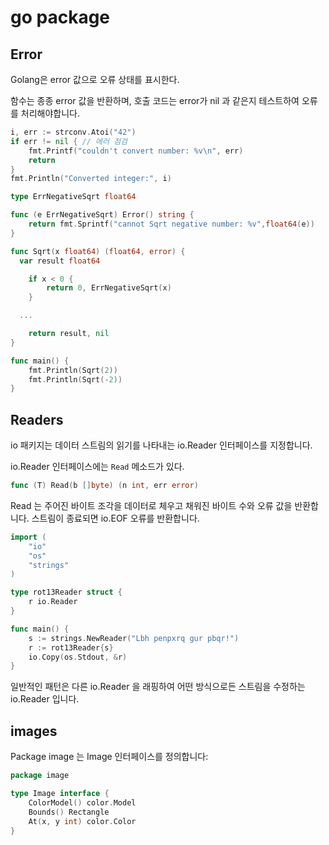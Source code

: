 # go package

## Error

Golang은 error 값으로 오류 상태를 표시한다.

함수는 종종 error 값을 반환하며, 호출 코드는 error가 nil 과 같은지 테스트하여 오류를 처리해야합니다.

```go
i, err := strconv.Atoi("42")
if err != nil { // 에러 점검
    fmt.Printf("couldn't convert number: %v\n", err)
    return
}
fmt.Println("Converted integer:", i)
```

```go
type ErrNegativeSqrt float64

func (e ErrNegativeSqrt) Error() string {
	return fmt.Sprintf("cannot Sqrt negative number: %v",float64(e))
}

func Sqrt(x float64) (float64, error) {
  var result float64

	if x < 0 {
		return 0, ErrNegativeSqrt(x)
	}

  ...

	return result, nil
}

func main() {
	fmt.Println(Sqrt(2))
	fmt.Println(Sqrt(-2))
}

```

## Readers

io 패키지는 데이터 스트림의 읽기를 나타내는 io.Reader 인터페이스를 지정합니다.

io.Reader 인터페이스에는 `Read` 메소드가 있다.

```go
func (T) Read(b []byte) (n int, err error)
```

Read 는 주어진 바이트 조각을 데이터로 체우고 채워진 바이트 수와 오류 값을 반환합니다. 스트림이 종료되면 io.EOF 오류를 반환합니다.

```go
import (
	"io"
	"os"
	"strings"
)

type rot13Reader struct {
	r io.Reader
}

func main() {
	s := strings.NewReader("Lbh penpxrq gur pbqr!")
	r := rot13Reader{s}
	io.Copy(os.Stdout, &r)
}
```

일반적인 패턴은 다른 io.Reader 을 래핑하여 어떤 방식으로든 스트림을 수정하는 io.Reader 입니다.

## images

Package image 는 Image 인터페이스를 정의합니다:

```go
package image

type Image interface {
    ColorModel() color.Model
    Bounds() Rectangle
    At(x, y int) color.Color
}
```
